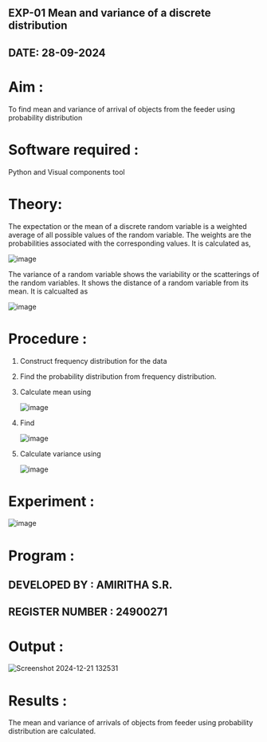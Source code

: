 ## EXP-01  Mean and variance of a discrete  distribution
## DATE: 28-09-2024

# Aim : 

To find mean and variance of arrival of objects from the feeder using probability distribution


# Software required :  

Python and Visual components tool

# Theory:

The expectation or the mean of a discrete random variable is a weighted average of all possible
values of the random variable. The weights are the probabilities associated with the corresponding values. 
It is calculated as,

![image](https://user-images.githubusercontent.com/103921593/192938463-e34177f4-f188-48a0-bda2-8f6d1d660ed2.png)

The variance of a random variable shows the variability or the scatterings of the random variables.
It shows the distance of a random variable from its mean. It is calcualted as

![image](https://user-images.githubusercontent.com/103921593/192938695-99fedc01-34d5-4d36-84df-5880e766ed0c.png)


# Procedure :

1. Construct frequency distribution for the data

2. Find the  probability distribution from frequency distribution.

3. Calculate mean using 
   
   ![image](https://user-images.githubusercontent.com/103921593/192940431-03b81777-c54d-4286-b4f4-82dfe7666b4c.png)

4. Find  
   
      ![image](https://user-images.githubusercontent.com/103921593/192940255-2d9dd746-6875-4a6d-877b-6da6cdb96ab1.png)

5.  Calculate variance using 
  
      ![image](https://user-images.githubusercontent.com/103921593/192942852-913550a9-fabe-4a55-b956-0487b18bbd97.png)


# Experiment :

![image](https://user-images.githubusercontent.com/103921593/229993174-5b67e57e-3e01-4ac4-9f83-410a932b22bf.png)

# Program :

## DEVELOPED BY : AMIRITHA S.R.
## REGISTER NUMBER : 24900271

# Output : 
![Screenshot 2024-12-21 132531](https://github.com/user-attachments/assets/638ab8b8-fd3d-4338-9e69-02f733ee3407)

# Results :
The mean and variance of arrivals of objects from feeder using probability distribution are calculated.

